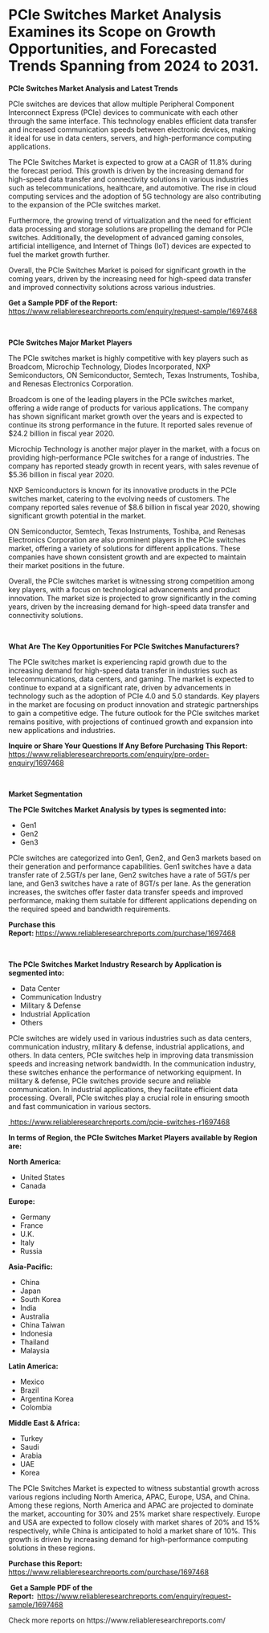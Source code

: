 <p><h1>PCIe Switches Market Analysis Examines its Scope on Growth Opportunities, and Forecasted Trends Spanning from 2024 to 2031.</h1></p><p><strong>PCIe Switches Market Analysis and Latest Trends</strong></p>
<p><p>PCIe switches are devices that allow multiple Peripheral Component Interconnect Express (PCIe) devices to communicate with each other through the same interface. This technology enables efficient data transfer and increased communication speeds between electronic devices, making it ideal for use in data centers, servers, and high-performance computing applications.</p><p>The PCIe Switches Market is expected to grow at a CAGR of 11.8% during the forecast period. This growth is driven by the increasing demand for high-speed data transfer and connectivity solutions in various industries such as telecommunications, healthcare, and automotive. The rise in cloud computing services and the adoption of 5G technology are also contributing to the expansion of the PCIe switches market.</p><p>Furthermore, the growing trend of virtualization and the need for efficient data processing and storage solutions are propelling the demand for PCIe switches. Additionally, the development of advanced gaming consoles, artificial intelligence, and Internet of Things (IoT) devices are expected to fuel the market growth further.</p><p>Overall, the PCIe Switches Market is poised for significant growth in the coming years, driven by the increasing need for high-speed data transfer and improved connectivity solutions across various industries.</p></p>
<p><strong>Get a Sample PDF of the Report:&nbsp;</strong> <a href="https://www.reliableresearchreports.com/enquiry/request-sample/1697468">https://www.reliableresearchreports.com/enquiry/request-sample/1697468</a></p>
<p>&nbsp;</p>
<p><strong>PCIe Switches Major Market Players</strong></p>
<p><p>The PCIe switches market is highly competitive with key players such as Broadcom, Microchip Technology, Diodes Incorporated, NXP Semiconductors, ON Semiconductor, Semtech, Texas Instruments, Toshiba, and Renesas Electronics Corporation. </p><p>Broadcom is one of the leading players in the PCIe switches market, offering a wide range of products for various applications. The company has shown significant market growth over the years and is expected to continue its strong performance in the future. It reported sales revenue of $24.2 billion in fiscal year 2020.</p><p>Microchip Technology is another major player in the market, with a focus on providing high-performance PCIe switches for a range of industries. The company has reported steady growth in recent years, with sales revenue of $5.36 billion in fiscal year 2020.</p><p>NXP Semiconductors is known for its innovative products in the PCIe switches market, catering to the evolving needs of customers. The company reported sales revenue of $8.6 billion in fiscal year 2020, showing significant growth potential in the market.</p><p>ON Semiconductor, Semtech, Texas Instruments, Toshiba, and Renesas Electronics Corporation are also prominent players in the PCIe switches market, offering a variety of solutions for different applications. These companies have shown consistent growth and are expected to maintain their market positions in the future.</p><p>Overall, the PCIe switches market is witnessing strong competition among key players, with a focus on technological advancements and product innovation. The market size is projected to grow significantly in the coming years, driven by the increasing demand for high-speed data transfer and connectivity solutions.</p></p>
<p>&nbsp;</p>
<p><strong>What Are The Key Opportunities For PCIe Switches Manufacturers?</strong></p>
<p><p>The PCIe switches market is experiencing rapid growth due to the increasing demand for high-speed data transfer in industries such as telecommunications, data centers, and gaming. The market is expected to continue to expand at a significant rate, driven by advancements in technology such as the adoption of PCIe 4.0 and 5.0 standards. Key players in the market are focusing on product innovation and strategic partnerships to gain a competitive edge. The future outlook for the PCIe switches market remains positive, with projections of continued growth and expansion into new applications and industries.</p></p>
<p><strong>Inquire or Share Your Questions If Any Before Purchasing This Report:</strong> <a href="https://www.reliableresearchreports.com/enquiry/pre-order-enquiry/1697468">https://www.reliableresearchreports.com/enquiry/pre-order-enquiry/1697468</a></p>
<p>&nbsp;</p>
<p><strong>Market Segmentation</strong></p>
<p><strong>The PCIe Switches Market Analysis by types is segmented into:</strong></p>
<p><ul><li>Gen1</li><li>Gen2</li><li>Gen3</li></ul></p>
<p><p>PCIe switches are categorized into Gen1, Gen2, and Gen3 markets based on their generation and performance capabilities. Gen1 switches have a data transfer rate of 2.5GT/s per lane, Gen2 switches have a rate of 5GT/s per lane, and Gen3 switches have a rate of 8GT/s per lane. As the generation increases, the switches offer faster data transfer speeds and improved performance, making them suitable for different applications depending on the required speed and bandwidth requirements.</p></p>
<p><strong>Purchase this Report:&nbsp;</strong><a href="https://www.reliableresearchreports.com/purchase/1697468">https://www.reliableresearchreports.com/purchase/1697468</a></p>
<p>&nbsp;</p>
<p><strong>The PCIe Switches Market Industry Research by Application is segmented into:</strong></p>
<p><ul><li>Data Center</li><li>Communication Industry</li><li>Military & Defense</li><li>Industrial Application</li><li>Others</li></ul></p>
<p><p>PCIe switches are widely used in various industries such as data centers, communication industry, military & defense, industrial applications, and others. In data centers, PCIe switches help in improving data transmission speeds and increasing network bandwidth. In the communication industry, these switches enhance the performance of networking equipment. In military & defense, PCIe switches provide secure and reliable communication. In industrial applications, they facilitate efficient data processing. Overall, PCIe switches play a crucial role in ensuring smooth and fast communication in various sectors.</p></p>
<p><a href="https://www.reliableresearchreports.com/pcie-switches-r1697468">&nbsp;https://www.reliableresearchreports.com/pcie-switches-r1697468</a></p>
<p><strong>In terms of Region, the PCIe Switches Market Players available by Region are:</strong></p>
<p>
    <p> <strong> North America: </strong>
        <ul>
            <li>United States</li>
            <li>Canada</li>
        </ul>
        </p> 
    <p> <strong> Europe: </strong>
        <ul>
            <li>Germany</li>
            <li>France</li>
            <li>U.K.</li>
            <li>Italy</li>
            <li>Russia</li>
        </ul>
        </p> 
    <p> <strong> Asia-Pacific: </strong>
        <ul>
            <li>China</li>
            <li>Japan</li>
            <li>South Korea</li>
            <li>India</li>
            <li>Australia</li>
            <li>China Taiwan</li>
            <li>Indonesia</li>
            <li>Thailand</li>
            <li>Malaysia</li>
        </ul>
        </p> 
    <p> <strong> Latin America: </strong>
        <ul>
            <li>Mexico</li>
            <li>Brazil</li>
            <li>Argentina Korea</li>
            <li>Colombia</li>
        </ul>
        </p> 
    <p> <strong> Middle East & Africa: </strong>
        <ul>
            <li>Turkey</li>
            <li>Saudi</li>
            <li>Arabia</li>
            <li>UAE</li>
            <li>Korea</li>
        </ul>
    </p>
    </p>
<p><p>The PCIe Switches Market is expected to witness substantial growth across various regions including North America, APAC, Europe, USA, and China. Among these regions, North America and APAC are projected to dominate the market, accounting for 30% and 25% market share respectively. Europe and USA are expected to follow closely with market shares of 20% and 15% respectively, while China is anticipated to hold a market share of 10%. This growth is driven by increasing demand for high-performance computing solutions in these regions.</p></p>
<p><strong>Purchase this Report: </strong><a href="https://www.reliableresearchreports.com/purchase/1697468">https://www.reliableresearchreports.com/purchase/1697468</a></p>
<p>&nbsp;<strong>Get a Sample PDF of the Report:&nbsp;&nbsp;</strong><a href="https://www.reliableresearchreports.com/enquiry/request-sample/1697468">https://www.reliableresearchreports.com/enquiry/request-sample/1697468</a></p>
<p><strong></strong></p>
<p>Check more reports on https://www.reliableresearchreports.com/</p>